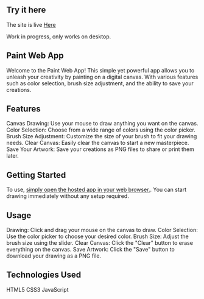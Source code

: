 ## Try it here

The site is live [Here](https://funny-rabanadas-0f5f32.netlify.app/)

Work in progress, only works on desktop. 

## Paint Web App
Welcome to the Paint Web App! This simple yet powerful app allows you to unleash your creativity by painting on a digital canvas. With various features such as color selection, brush size adjustment, and the ability to save your creations.

## Features
Canvas Drawing: Use your mouse to draw anything you want on the canvas.
Color Selection: Choose from a wide range of colors using the color picker.
Brush Size Adjustment: Customize the size of your brush to fit your drawing needs.
Clear Canvas: Easily clear the canvas to start a new masterpiece.
Save Your Artwork: Save your creations as PNG files to share or print them later.

## Getting Started
To use, [simply open the hosted app in your web browser.](https://funny-rabanadas-0f5f32.netlify.app/). You can start drawing immediately without any setup required.

## Usage
Drawing: Click and drag your mouse on the canvas to draw.
Color Selection: Use the color picker to choose your desired color.
Brush Size: Adjust the brush size using the slider.
Clear Canvas: Click the "Clear" button to erase everything on the canvas.
Save Artwork: Click the "Save" button to download your drawing as a PNG file.

## Technologies Used
HTML5
CSS3
JavaScript
